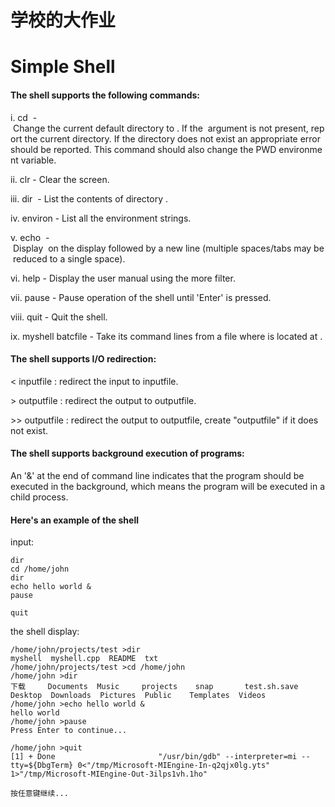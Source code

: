 # 学校的大作业
# Simple Shell

#### The shell supports the following commands:

i. cd <directory> - Change the current default directory to <directory>. If the <directory> argument is not present, report the current directory. If the directory does not exist an appropriate error should be reported. This command should also change the PWD environment variable.

ii. clr - Clear the screen.

iii. dir <directory> - List the contents of directory <directory>.

iv. environ - List all the environment strings.

v. echo <comment> - Display <comment> on the display followed by a new line (multiple spaces/tabs may be reduced to a single space).

vi. help - Display the user manual using the more filter.

vii. pause - Pause operation of the shell until 'Enter' is pressed.

viii. quit - Quit the shell.

ix. myshell batcfile - Take its command lines from a file where is located at <batchfile>.

#### The shell supports I/O redirection:

< inputfile : redirect the input to inputfile.

\> outputfile : redirect the output to outputfile.

\>> outputfile : redirect the output to outputfile, create "outputfile" if it does not exist.

#### The shell supports background execution of programs:

An '&' at the end of command line indicates that the program should be executed in the background, which means the program will be executed in a child process.



#### Here's an example of the shell

input:

```
dir
cd /home/john
dir
echo hello world &
pause

quit
```

the shell display:

```
/home/john/projects/test >dir
myshell  myshell.cpp  README  txt
/home/john/projects/test >cd /home/john
/home/john >dir 
下载     Documents  Music     projects    snap       test.sh.save
Desktop  Downloads  Pictures  Public    Templates  Videos
/home/john >echo hello world &
hello world
/home/john >pause
Press Enter to continue...

/home/john >quit
[1] + Done                       "/usr/bin/gdb" --interpreter=mi --tty=${DbgTerm} 0<"/tmp/Microsoft-MIEngine-In-q2qjx0lg.yts" 1>"/tmp/Microsoft-MIEngine-Out-3ilps1vh.1ho"

按任意键继续...

```
